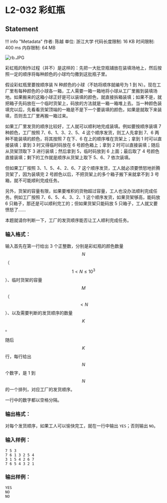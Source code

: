 
# L2-032 彩虹瓶

## Statement

!!! info "Metadata"
    作者: 陈越
    单位: 浙江大学
    代码长度限制: 16 KB
    时间限制: 400 ms
    内存限制: 64 MB


![rb.JPG](~/5612216c-1cbd-4dba-b9da-4f653ad00c7b.JPG)


彩虹瓶的制作过程（并不）是这样的：先把一大批空瓶铺放在装填场地上，然后按照一定的顺序将每种颜色的小球均匀撒到这批瓶子里。

假设彩虹瓶里要按顺序装 N 种颜色的小球（不妨将顺序就编号为 1 到 N）。现在工厂里有每种颜色的小球各一箱，工人需要一箱一箱地将小球从工厂里搬到装填场地。如果搬来的这箱小球正好是可以装填的颜色，就直接拆箱装填；如果不是，就把箱子先码放在一个临时货架上，码放的方法就是一箱一箱堆上去。当一种颜色装填完以后，先看看货架顶端的一箱是不是下一个要装填的颜色，如果是就取下来装填，否则去工厂里再搬一箱过来。

如果工厂里发货的顺序比较好，工人就可以顺利地完成装填。例如要按顺序装填 7 种颜色，工厂按照 7、6、1、3、2、5、4 这个顺序发货，则工人先拿到 7、6 两种不能装填的颜色，将其按照 7 在下、6 在上的顺序堆在货架上；拿到 1 时可以直接装填；拿到 3 时又得临时码放在 6 号颜色箱上；拿到 2 时可以直接装填；随后从货架顶取下 3 进行装填；然后拿到 5，临时码放到 6 上面；最后取了 4 号颜色直接装填；剩下的工作就是顺序从货架上取下 5、6、7 依次装填。

但如果工厂按照 3、1、5、4、2、6、7 这个顺序发货，工人就必须要愤怒地折腾货架了，因为装填完 2 号颜色以后，不把货架上的多个箱子搬下来就拿不到 3 号箱，就不可能顺利完成任务。

另外，货架的容量有限，如果要堆积的货物超过容量，工人也没办法顺利完成任务。例如工厂按照 7、6、5、4、3、2、1 这个顺序发货，如果货架够高，能码放 6 只箱子，那还是可以顺利完工的；但如果货架只能码放 5 只箱子，工人就又要愤怒了……

本题就请你判断一下，工厂的发货顺序能否让工人顺利完成任务。

### 输入格式：

输入首先在第一行给出 3 个正整数，分别是彩虹瓶的颜色数量 $$N$$（$$1 < N \le 10^3$$）、临时货架的容量 $$M$$（$$< N$$）、以及需要判断的发货顺序的数量 $$K$$。

随后 $$K$$ 行，每行给出 $$N$$ 个数字，是 1 到$$N$$ 的一个排列，对应工厂的发货顺序。

一行中的数字都以空格分隔。

### 输出格式：

对每个发货顺序，如果工人可以愉快完工，就在一行中输出 `YES`；否则输出 `NO`。

### 输入样例：
```plaintext
7 5 3
7 6 1 3 2 5 4
3 1 5 4 2 6 7
7 6 5 4 3 2 1
```

### 输出样例：
```plaintext
YES
NO
NO
```



